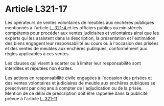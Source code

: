 # Article L321-17

<p>Les opérateurs de ventes volontaires de meubles aux enchères publiques mentionnés à l'article <a href='/code-de-commerce/partie-legislative/livre-iii-de-certaines-formes-de-ventes-et-des-clauses-dexclusivite/titre-ii-des-ventes-aux-encheres-publiques/chapitre-ier-des-ventes-volontaires-de-meubles-aux-encheres-publiques/section-1-dispositions-generales/sous-section-1-les-societes-de-ventes-volontaires-de-meubles-aux-encheres-publiques/l321-4.md'>L. 321-4 </a>et les officiers publics ou ministériels compétents pour procéder aux ventes judiciaires et volontaires ainsi que les experts qui les assistent dans la description, la présentation et l'estimation des biens engagent leur responsabilité au cours ou à l'occasion des prisées et des ventes de meubles aux enchères publiques, conformément aux règles applicables à ces ventes. </p><p>Les clauses qui visent à écarter ou à limiter leur responsabilité sont interdites et réputées non écrites. </p><p>Les actions en responsabilité civile engagées à l'occasion des prisées et des ventes volontaires et judiciaires de meuble aux enchères publiques se prescrivent par cinq ans à compter de l'adjudication ou de la prisée. Mention de ce délai de prescription doit être rappelée dans la publicité prévue à l'article <a href='/code-de-commerce/partie-legislative/livre-iii-de-certaines-formes-de-ventes-et-des-clauses-dexclusivite/titre-ii-des-ventes-aux-encheres-publiques/chapitre-ier-des-ventes-volontaires-de-meubles-aux-encheres-publiques/section-1-dispositions-generales/sous-section-1-les-societes-de-ventes-volontaires-de-meubles-aux-encheres-publiques/l321-11.md'>L. 321-11</a>.</p>